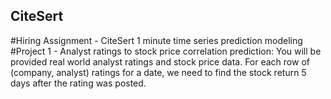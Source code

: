 ## CiteSert
#Hiring Assignment - CiteSert 1 minute time series prediction modeling
#Project 1 -  Analyst ratings to stock price correlation prediction:
You will be provided real world analyst ratings and stock price data.
For each row of (company, analyst) ratings for a date, we need to find the stock return 5 days after the rating was posted.
